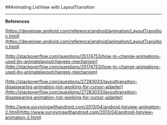 ##Animating ListView with LayoutTransition



***

**References**

[https://developer.android.com/reference/android/animation/LayoutTransition.html](https://developer.android.com/reference/android/animation/LayoutTransition.html) 

[http://stackoverflow.com/questions/35174753/how-to-change-animations-used-by-animatelayoutchanges-mechanism](http://stackoverflow.com/questions/35174753/how-to-change-animations-used-by-animatelayoutchanges-mechanism) 

[http://stackoverflow.com/questions/27283033/layouttransition-disappearing-animation-not-working-for-cursor-adapter](http://stackoverflow.com/questions/27283033/layouttransition-disappearing-animation-not-working-for-cursor-adapter) 

[http://www.survivingwithandroid.com/2013/04/android-listview-animation-2.html](http://www.survivingwithandroid.com/2013/04/android-listview-animation-2.html) 